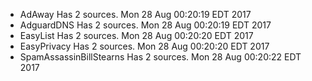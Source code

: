* AdAway Has 2 sources. Mon 28 Aug 00:20:19 EDT 2017
* AdguardDNS Has 2 sources. Mon 28 Aug 00:20:19 EDT 2017
* EasyList Has 2 sources. Mon 28 Aug 00:20:20 EDT 2017
* EasyPrivacy Has 2 sources. Mon 28 Aug 00:20:20 EDT 2017
* SpamAssassinBillStearns Has 2 sources. Mon 28 Aug 00:20:22 EDT 2017
